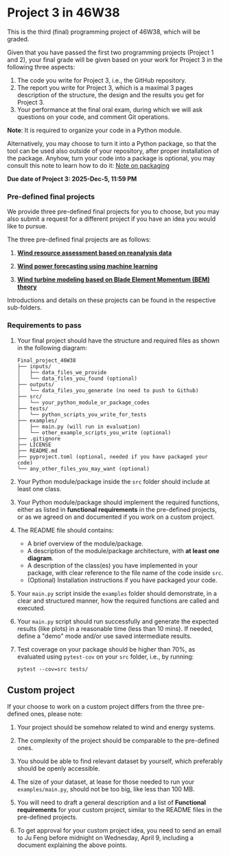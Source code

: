 # Project 3 in 46W38
This is the third (final) programming project of 46W38, which will be graded.

Given that you have passed the first two programming projects (Project 1 and 2),
your final grade will be given based on your work for Project 3 in the following
three aspects:
1. The code you write for Project 3, i.e., the GitHub repository.
2. The report you write for Project 3, which is a maximal 3 pages description
of the structure, the design and the results you get for Project 3.
3. Your performance at the final oral exam, during which we will ask questions
on your code, and comment Git operations. 

**Note**:  It is required to organize your code in a Python module. 

Alternatively, you may choose to turn it into a Python package, so that the 
tool can be used also outside of your repository, after proper installation of 
the package. Anyhow, turn your code into a package is optional, you may consult 
this note to learn how to do it: [Note on packaging](https://github.com/ju-feng-dk/46W38-2025-Projects/blob/main/Notes_and_Tips/6_note_on_packaging.md)



**Due date of Project 3: 2025-Dec-5, 11:59 PM**


### Pre-defined final projects
We provide three pre-defined final projects for you to choose, but you may also
submit a request for a different project if you have an idea you would
like to pursue.

The three pre-defined final projects are as follows:

1. [**Wind resource assessment based on reanalysis data**](
   wind_resource_assessment/README.md)

2. [**Wind power forecasting using machine learning**](
   wind_power_forecasting/README.md)

3. [**Wind turbine modeling based on Blade Element Momentum (BEM) theory**](
   wind_turbine_modeling/README.md)

Introductions and details on these projects can be found in the respective 
sub-folders.


### Requirements to pass
1. Your final project should have the structure and required files as shown in 
the following diagram:
   ```
   Final_project_46W38
   ├── inputs/
   │   ├── data_files_we_provide
   │   └── data_files_you_found (optional)
   ├── outputs/
   │   └── data_files_you_generate (no need to push to Github)
   ├── src/
   │   └── your_python_module_or_package_codes
   ├── tests/
   │   └── python_scripts_you_write_for_tests
   ├── examples/
   │   ├── main.py (will run in evaluation)
   │   └── other_example_scripts_you_write (optional)
   ├── .gitignore
   ├── LICENSE
   ├── README.md
   ├── pyproject.toml (optional, needed if you have packaged your code)
   └── any_other_files_you_may_want (optional)
   ```
2. Your Python module/package inside the `src` folder should include at least 
one class.

3. Your Python module/package should implement the required functions, either 
as listed in **functional requirements** in the pre-defined projects, or as we 
agreed on and documented if you work on a custom project.

4. The README file should contains:
   * A brief overview of the module/package.  
   * A description of the module/package architecture, with **at least one diagram**. 
   * A description of the class(es) you have implemented in your package, with
     clear reference to the file name of the code inside `src`.
   * (Optional) Installation instructions if you have packaged your code.

5. Your `main.py` script inside the `examples` folder should demonstrate, in a
clear and structured manner, how the required functions are called and 
executed.

6. Your `main.py` script should run successfully and generate the expected 
results (like plots) in a reasonable time (less than 10 mins). If needed,
define a "demo" mode and/or use saved intermediate results.

7. Test coverage on your package should be higher than 70%, as evaluated using
`pytest-cov` on your `src` folder, i.e., by running:
   ```
   pytest --cov=src tests/
   ```


## Custom project

If your choose to work on a custom project differs from the
three pre-defined ones, please note:

1. Your project should be somehow related to wind and energy systems.

2. The complexity of the project should be comparable to the pre-defined
ones.

3. You should be able to find relevant dataset by yourself, which preferably 
should be openly accessible.  

4. The size of your dataset, at lease for those needed to run your
`examples/main.py`, should not be too big, like less than 100 MB.

5. You will need to draft a general description and a list of **Functional
 requirements** for your custom project, similar to the README files in the
 pre-defined projects.

6. To get approval for your custom project idea, you need to send an email to
Ju Feng before midnight on Wednesday, April 9, including a document explaining 
the above points.  